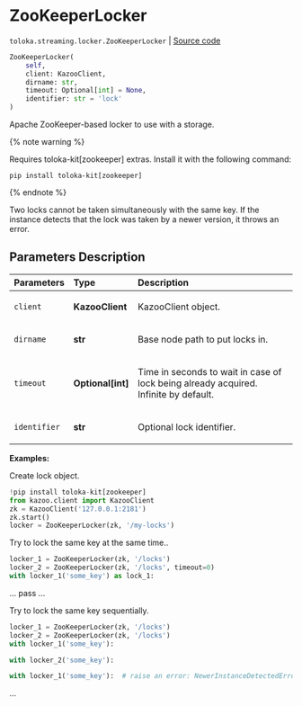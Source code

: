 # ZooKeeperLocker
`toloka.streaming.locker.ZooKeeperLocker` | [Source code](https://github.com/Toloka/toloka-kit/blob/v1.1.3/src/streaming/locker.py#L116)

```python
ZooKeeperLocker(
    self,
    client: KazooClient,
    dirname: str,
    timeout: Optional[int] = None,
    identifier: str = 'lock'
)
```

Apache ZooKeeper-based locker to use with a storage.


{% note warning %}

Requires toloka-kit[zookeeper] extras. Install it with the following command:

```shell
pip install toloka-kit[zookeeper]
```

{% endnote %}

Two locks cannot be taken simultaneously with the same key.
If the instance detects that the lock was taken by a newer version, it throws an error.

## Parameters Description

| Parameters | Type | Description |
| :----------| :----| :-----------|
`client`|**KazooClient**|<p>KazooClient object.</p>
`dirname`|**str**|<p>Base node path to put locks in.</p>
`timeout`|**Optional\[int\]**|<p>Time in seconds to wait in case of lock being already acquired. Infinite by default.</p>
`identifier`|**str**|<p>Optional lock identifier.</p>

**Examples:**

Create lock object.

```python
!pip install toloka-kit[zookeeper]
from kazoo.client import KazooClient
zk = KazooClient('127.0.0.1:2181')
zk.start()
locker = ZooKeeperLocker(zk, '/my-locks')
```
Try to lock the same key at the same time..

```python
locker_1 = ZooKeeperLocker(zk, '/locks')
locker_2 = ZooKeeperLocker(zk, '/locks', timeout=0)
with locker_1('some_key') as lock_1:
```
...         pass
...

Try to lock the same key sequentially.

```python
locker_1 = ZooKeeperLocker(zk, '/locks')
locker_2 = ZooKeeperLocker(zk, '/locks')
with locker_1('some_key'):
```

```python
with locker_2('some_key'):
```

```python
with locker_1('some_key'):  # raise an error: NewerInstanceDetectedError
```
...

